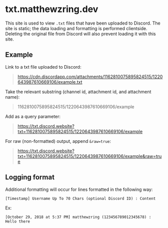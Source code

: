 # txt.matthewzring.dev
This site is used to view `.txt` files that have been uploaded to Discord.
The site is static; the data loading and formatting is performed clientside.
Deleting the original file from Discord will also prevent loading it with this site.

## Example
Link to a txt file uploaded to Discord:
> https://cdn.discordapp.com/attachments/1162810075895824515/1220643987610669106/example.txt

Take the relevant substring (channel id, attachment id, and attachment name):
> 1162810075895824515/1220643987610669106/example

Add as a query parameter:
> https://txt.discord.website?txt=1162810075895824515/1220643987610669106/example

For raw (non-formatted) output, append `&raw=true`:
> https://txt.discord.website?txt=1162810075895824515/1220643987610669106/example&raw=true

## Logging format
Additional formatting will occur for lines formatted in the following way:
```
[Timestamp] Username Up To 70 Chars (optional Discord ID) : Content
```
Ex:
```
[October 29, 2018 at 5:37 PM] matthewzring (123456789012345678) : Hello there
```

